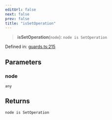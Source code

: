 ```yaml
---
editUrl: false
next: false
prev: false
title: "isSetOperation"
---
```


> **isSetOperation**(`node`): `node is SetOperation`

Defined in: [guards.ts:215](https://github.com/rcs-agents/rcs-lang/blob/2886a07e868cf92f1e606ce6c904ff7e06f6aeb1/packages/ast/src/guards.ts#L215)

## Parameters

### node

`any`

## Returns

`node is SetOperation`
